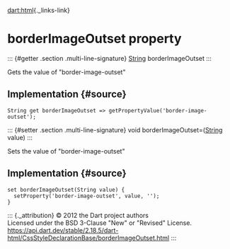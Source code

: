 [dart:html](../../dart-html/dart-html-library){._links-link}

borderImageOutset property
==========================

::: {#getter .section .multi-line-signature}
[String](../../dart-core/string-class) borderImageOutset
:::

Gets the value of \"border-image-outset\"

Implementation {#source}
--------------

``` {.language-dart data-language="dart"}
String get borderImageOutset => getPropertyValue('border-image-outset');
```

::: {#setter .section .multi-line-signature}
void borderImageOutset=([String](../../dart-core/string-class) value)
:::

Sets the value of \"border-image-outset\"

Implementation {#source}
--------------

``` {.language-dart data-language="dart"}
set borderImageOutset(String value) {
  setProperty('border-image-outset', value, '');
}
```

::: {._attribution}
© 2012 the Dart project authors\
Licensed under the BSD 3-Clause \"New\" or \"Revised\" License.\
<https://api.dart.dev/stable/2.18.5/dart-html/CssStyleDeclarationBase/borderImageOutset.html>
:::
